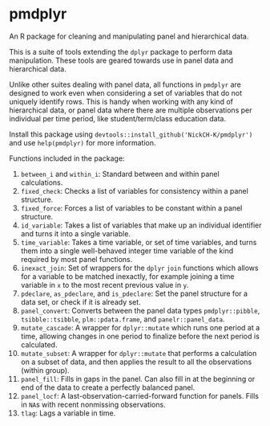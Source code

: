 # pmdplyr
An R package for cleaning and manipulating panel and hierarchical data.

This is a suite of tools extending the `dplyr` package to perform data manipulation. These tools are geared towards use in panel data and hierarchical data.

Unlike other suites dealing with panel data, all functions in `pmdplyr` are designed to work even when considering a set of variables that do not uniquely identify rows. This is handy when working with any kind of hierarchical data, or panel data where there are multiple observations per individual per time period, like student/term/class education data.

Install this package using `devtools::install_github('NickCH-K/pmdplyr')` and use `help(pmdplyr)` for more information.

Functions included in the package:

1. `between_i` and `within_i`: Standard between and within panel calculations.
2. `fixed_check`: Checks a list of variables for consistency within a panel structure.
3. `fixed_force`: Forces a list of variables to be constant within a panel structure.
4. `id_variable`: Takes a list of variables that make up an individual identifier and turns it into a single variable.
5. `time_variable`: Takes a time variable, or set of time variables, and turns them into a single well-behaved integer time variable of the kind required by most panel functions.
6. `inexact_join`: Set of wrappers for the `dplyr` `join` functions which allows for a variable to be matched inexactly, for example joining a time variable in `x` to the most recent previous value in `y`.
7. `pdeclare`, `as_pdeclare`, and `is_pdeclare`: Set the panel structure for a data set, or check if it is already set.
8. `panel_convert`: Converts between the panel data types `pmdplyr::pibble`, `tsibble::tsibble`, `plm::pdata.frame`, and `panelr::panel_data`.
9. `mutate_cascade`: A wrapper for `dplyr::mutate` which runs one period at a time, allowing changes in one period to finalize before the next period is calculated.
10. `mutate_subset`: A wrapper for `dplyr::mutate` that performs a calculation on a subset of data, and then applies the result to all the observations (within group).
11. `panel_fill`: Fills in gaps in the panel. Can also fill in at the beginning or end of the data to create a perfectly balanced panel.
12. `panel_locf`: A last-observation-carried-forward function for panels. Fills in `NA`s with recent nonmissing observations.
13. `tlag`: Lags a variable in time.
